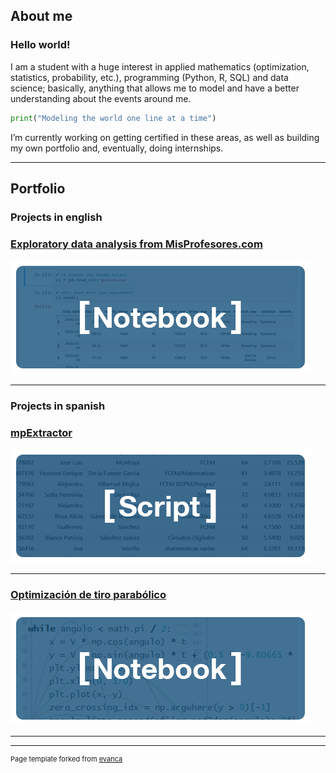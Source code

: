 ## About me

### Hello world!

I am a student with a huge interest in applied mathematics (optimization, statistics, probability, etc.), programming (Python, R, SQL) and data science; basically, anything that allows me to model and have a better understanding about the events around me.

``` python
print("Modeling the world one line at a time")
```

I’m currently working on getting certified in these areas, as well as building my own portfolio and, eventually, doing internships.

---

## Portfolio

### Projects in english

### [Exploratory data analysis from MisProfesores.com](/mpAnalysis)
<img src="images/thumbnail3.png?raw=true"/>

---

### Projects in spanish

### [mpExtractor](/mpExtractor)
<img src="images/thumbnail1.png?raw=true"/>

---
### [Optimización de tiro parabólico](/TiroParabolico)
<img src="images/thumbnail2.png?raw=true"/>

---

---
<p style="font-size:11px">Page template forked from <a href="https://github.com/evanca/quick-portfolio">evanca</a></p>
<!-- Remove above link if you don't want to attibute -->
